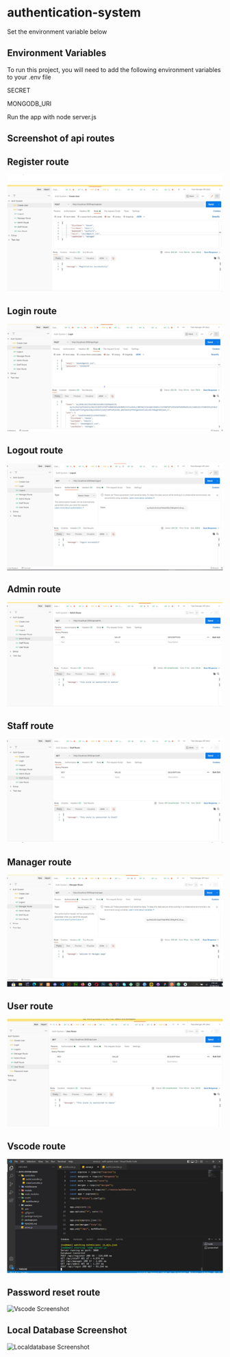 # authentication-system

Set the environment variable below

## Environment Variables

To run this project, you will need to add the following environment variables to your .env file

SECRET

MONGODB_URI

Run the app with node server.js

## Screenshot of api routes
## Register route

![Register Screenshot](./images/register.JPG)

## Login route
![Login Screenshot](./images/login.JPG)

## Logout route
![Logout Screenshot](./images/logout.JPG)

## Admin route
![Admin Screenshot](./images/admin.JPG)

## Staff route
![Staff Screenshot](./images/staff.JPG)

## Manager route
![Manager Screenshot](./images/manager.JPG)

## User route
![User Screenshot](./images/user.JPG)

## Vscode route
![Vscode Screenshot](./images/authVscode.JPG)

## Password reset route
![Vscode Screenshot](./images/password.JPG)

## Local Database Screenshot
![Localdatabase Screenshot](./images/localdatase.JPG)
